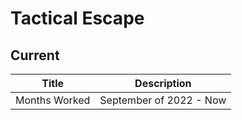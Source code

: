 # Tactical Escape
## Current

| Title | Description |
| ----------- | ------------------------------------ |
| Months Worked | September of 2022 - Now |